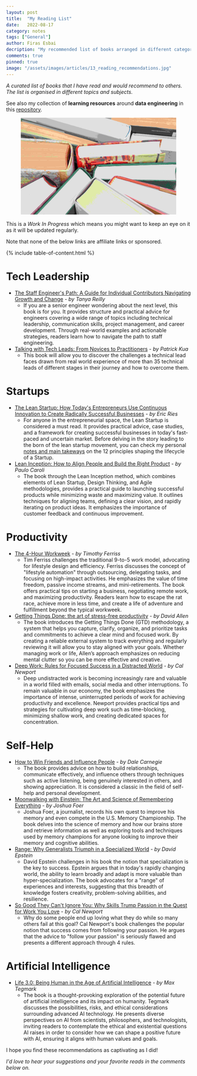 ```yaml
---
layout: post
title:  "My Reading List"
date:   2022-08-17
category: notes
tags: ["General"]
author: Firas Esbai
decription: "My recommended list of books arranged in different categories and subjects"
comments: true
pinned: true 
image: "/assets/images/articles/13_reading_recommendations.jpg"
---
```


*A curated list of books that I have read and would recommend to others. The list is organised in different topics and subjects.*

See also my collection of **learning resources** around **data engineering** in this [repository](https://github.com/firasesbai/data-engineering-resources).  

<figure>
  <img src="/assets/images/articles/13_reading_recommendations.jpg" alt="">
  <figcaption></figcaption>
</figure>


This is a *Work In Progress* which means you might want to keep an eye on it as it will be updated regularly. 

Note that none of the below links are affiliate links or sponsored. 

{% include table-of-content.html %}


# Tech Leadership

- [The Staff Engineer's Path: A Guide for Individual Contributors Navigating Growth and Change](https://www.oreilly.com/library/view/the-staff-engineers/9781098118723/) - *by Tanya Reilly*
  - If you are a senior engineer wondering about the next level, this book is for you. It provides structure and practical advice for engineers covering a wide range of topics including technical leadership, communication skills, project management, and career development. Through real-world examples and actionable strategies, readers learn how to navigate the path to staff engineering.  
- [Talking with Tech Leads: From Novices to Practitioners](https://www.goodreads.com/book/show/26499604-talking-with-tech-leads) - *by Patrick Kua*
  - This book will allow you to discover the challenges a technical lead faces drawn from real world experience of more than 35 technical leads of different stages in their journey and how to overcome them. 

# Startups

- [The Lean Startup: How Today's Entrepreneurs Use Continuous Innovation to Create Radically Successful Businesses](https://theleanstartup.com/) - *by Eric Ries*
  - For anyone in the entrepreneurial space, the Lean Startup is considered a must read. It provides practical advice, case studies, and a framework for creating successful businesses in today's fast-paced and uncertain market. Before delving in the story leading to the born of the lean startup movement, you can check my personal [notes and main takeways](https://www.firasesbai.com/notes/2022/09/11/the-lean-startup.html) on the 12 principles shaping the lifecycle of a Startup. 
- [Lean Inception: How to Align People and Build the Right Product](https://caroli.org/en/livro/lean-inception-how-to-align-people-and-build-the-right-product/) - *by Paulo Caroli* 
  - The book through the Lean Inception method, which combines elements of Lean Startup, Design Thinking, and Agile methodologies, provides a practical guide to launching successful products while minimizing waste and maximizing value. It outlines techniques for aligning teams, defining a clear vision, and rapidly iterating on product ideas. It emphasizes the importance of customer feedback and continuous improvement. 

# Productivity

- [The 4-Hour Workweek](https://tim.blog/tim-ferriss-books/#the-4-hour-workweek) - *by Timothy Ferriss*
  - Tim Ferriss challenges the traditional 9-to-5 work model, advocating for lifestyle design and efficiency. Ferriss discusses the concept of "lifestyle automation" through outsourcing, delegating tasks, and focusing on high-impact activities. He emphasizes the value of time freedom, passive income streams, and mini-retirements. The book offers practical tips on starting a business, negotiating remote work, and maximizing productivity. Readers learn how to escape the rat race, achieve more in less time, and create a life of adventure and fulfillment beyond the typical workweek.
- [Getting Things Done: the art of stress-free productivity](https://gettingthingsdone.com/what-is-gtd/) - *by David Allen*
  - The book introduces the Getting Things Done (GTD) methodology, a system that helps you capture, clarify, organize, and prioritize tasks and commitments to achieve a clear mind and focused work. By creating a reliable external system to track everything and regularly reviewing it will allow you to stay aligned with your goals. Whether managing work or life, Allen’s approach emphasizes on reducing mental clutter so you can be more effective and creative.
- [Deep Work: Rules for Focused Success in a Distracted World](https://calnewport.com/writing/) - *by Cal Newport*
  - Deep undistracted work is becoming increasingly rare and valuable in a world filled with emails, social media and other interruptions. To remain valuable in our economy, the book emphasizes the importance of intense, uninterrupted periods of work for achieving productivity and excellence. Newport provides practical tips and strategies for cultivating deep work such as time-blocking, minimizing shallow work, and creating dedicated spaces for concentration.

# Self-Help 

- [How to Win Friends and Influence People](https://www.goodreads.com/book/show/4865.How_to_Win_Friends_and_Influence_People) - *by Dale Carnegie*
  - The book provides advice on how to build relationships, communicate effectively, and influence others through techniques such as active listening, being genuinely interested in others, and showing appreciation. It is considered a classic in the field of self-help and personal development.
- [Moonwalking with Einstein: The Art and Science of Remembering Everything](https://joshuafoer.com/) - *by Joshua Foer*
  - Joshua Foer, a journalist, records his own quest to improve his memory and even compete in the U.S. Memory Championship. The book delves into the science of memory and how our brains store and retrieve information as well as exploring tools and techniques used by memory champions for anyone looking to improve their memory and cognitive abilities.  
- [Range: Why Generalists Triumph in a Specialized World](https://davidepstein.com/the-range/) - *by David Epstein*
  - David Epstein challenges in his book the notion that specialization is the key to success. Epstein argues that in today's rapidly changing world, the ability to learn broadly and adapt is more valuable than hyper-specialization. The book advocates for a "range" of experiences and interests, suggesting that this breadth of knowledge fosters creativity, problem-solving abilities, and resilience. 
- [So Good They Can't Ignore You: Why Skills Trump Passion in the Quest for Work You Love](https://calnewport.com/writing/) - *by Cal Newport*
  - Why do some people end up loving what they do while so many others fail at this goal? Cal Newport's book challenges the popular notion that success comes from following your passion. He argues that the advice to "follow your passion" is seriously flawed and presents a different approach through 4 rules.

# Artificial Intelligence

- [Life 3.0: Being Human in the Age of Artificial Intelligence](https://www.goodreads.com/en/book/show/34272565) - *by Max Tegmark* 
  - The book is a thought-provoking exploration of the potential future of artificial intelligence and its impact on humanity. Tegmark discusses the possibilities, risks, and ethical considerations surrounding advanced AI technology. He presents diverse perspectives on AI from scientists, philosophers, and technologists, inviting readers to contemplate the ethical and existential questions AI raises in order to consider how we can shape a positive future with AI, ensuring it aligns with human values and goals.


I hope you find these recommendations as captivating as I did! 

*I'd love to hear your suggestions and your favorite reads in the comments below on.* 